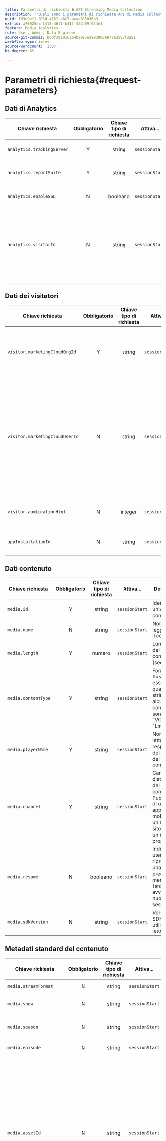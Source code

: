 ```yaml
---
title: Parametri di richiesta � API Streaming Media Collection
description: '"Quali sono i parametri di richiesta API di Media Collection, le chiavi di richiesta e le descrizioni."'
uuid: f83e9ef1-803d-4152-a6c7-acaa325036b9
exl-id: a70025ec-1418-46f1-b41f-433d09f024e1
feature: Media Analytics
role: User, Admin, Data Engineer
source-git-commit: b6df391016ab4b9095e3993808a877e3587f0a51
workflow-type: tm+mt
source-wordcount: '1307'
ht-degree: 6%

---
```


# Parametri di richiesta{#request-parameters}

## Dati di Analytics

| Chiave richiesta  | Obbligatorio | Chiave tipo di richiesta | Attiva... |  Descrizione  |
| --- | :---: | :---: | :---: | --- |
| `analytics.trackingServer` | Y | string | `sessionStart` | URL del server Adobe Analytics |
| `analytics.reportSuite` | Y | string | `sessionStart` | ID che identifica i dati di reporting di Analytics |
| `analytics.enableSSL` | N | booleano | `sessionStart` | True o false per abilitare SSL |
| `analytics.visitorId` | N | string | `sessionStart` | L’ID visitatore Adobe è un ID personalizzato che puoi utilizzare in più applicazioni Adobe. Heartbeat `visitorId` è uguale a Analytics `VID.` |

## Dati dei visitatori

| Chiave richiesta  | Obbligatorio | Chiave tipo di richiesta | Attiva... |  Descrizione  |
| --- | :---: | :---: | :---: | --- |
| `visitor.marketingCloudOrgId` | Y | string | `sessionStart` | L&#39;ID organizzazione Experience Cloud; identifica la tua organizzazione all&#39;interno dell&#39;ecosistema Adobe Experience Cloud |
| `visitor.marketingCloudUserId` | N | string | `sessionStart` | Questo è l&#39;ID utente Experience Cloud (ECID). Nella maggior parte degli scenari, si tratta dell’ID da utilizzare per identificare un utente. Heartbeat `marketingCloudUserId` è uguale a `MID` in Adobe Analytics. Anche se non tecnicamente necessario, questo parametro è necessario per accedere alla famiglia di app di Experience Cloud. |
| `visitor.aamLocationHint` | N | integer | `sessionStart` | Fornisce dati di Adobe Audience Manager Edge: se non viene inserito un valore, il valore è null. |
| `appInstallationId` | N | string | `sessionStart` | L&#39;appInstallationId identifica in modo univoco l&#39;app e il dispositivo |

## Dati contenuto

| Chiave richiesta  | Obbligatorio | Chiave tipo di richiesta | Attiva... |  Descrizione  |
| --- | :---: | :---: | :---: | --- |
| `media.id` | Y | string | `sessionStart` | Identificativo univoco per il contenuto |
| `media.name` | N | string | `sessionStart` | Nome leggibile per il contenuto |
| `media.length` | Y | numero | `sessionStart` | Lunghezza del contenuto (secondi) |
| `media.contentType` | Y | string | `sessionStart` | Formato del flusso (può essere qualsiasi stringa, alcuni valori consigliati sono &quot;Live&quot;, &quot;VOD&quot; o &quot;Lineare&quot;) |
| `media.playerName` | Y | string | `sessionStart` | Nome del lettore responsabile del rendering del contenuto |
| `media.channel` | Y | string | `sessionStart` | Canale di distribuzione del contenuto. Può trattarsi di un nome di applicazione mobile o di un nome di sito web, di un nome di proprietà |
| `media.resume` | N | booleano | `sessionStart` | Indica se un utente sta riprendendo una sessione precedente o meno (anziché avviare una nuova sessione) |
| `media.sdkVersion` | N | string | `sessionStart` | Versione SDK utilizzata dal lettore |

## Metadati standard del contenuto

| Chiave richiesta  | Obbligatorio | Chiave tipo di richiesta | Attiva... |  Descrizione  |
| --- | :---: | :---: | :---: | --- |
| `media.streamFormat` | N | string | `sessionStart` | Formato flusso, ad esempio &quot;HD&quot; |
| `media.show` | N | string | `sessionStart` | Nome del programma o della serie |
| `media.season` | N | string | `sessionStart` | Numero di stagione a cui appartiene lo show o la serie |
| `media.episode` | N | string | `sessionStart` | Numero dell&#39;episodio |
| `media.assetId` | N | string | `sessionStart` | Identificatore univoco per il contenuto della risorsa video, ad esempio l&#39;identificatore dell&#39;episodio della serie TV, l&#39;identificatore della risorsa filmato o l&#39;identificatore dell&#39;evento live. In genere questi ID sono derivati da autorità di metadati come EIDR, TMS/Gracenote o Rovi. Questi identificatori possono anche provenire da altri sistemi proprietari o interni. |
| `media.genre` | N | string | `sessionStart` | Tipo di contenuto definito dal produttore del contenuto |
| `media.firstAirDate` | N | string | `sessionStart` | La data in cui il contenuto è andato in onda per la prima volta in televisione |
| `media.firstDigitalDate` | N | string | `sessionStart` | Data in cui il contenuto è stato trasmesso per la prima volta su qualsiasi piattaforma digitale |
| `media.rating` | N | string | `sessionStart` | La classificazione è definita dalle linee guida per i genitori televisivi |
| `media.originator` | N | string | `sessionStart` | Creatore del contenuto |
| `media.network` | N | string | `sessionStart` | Nome rete/canale |
| `media.showType` | N | string | `sessionStart` | Il tipo di contenuto, espresso come numero intero compreso tra 0 e 3: <ul> <li>0 - Episodio completo </li> <li>1 - Anteprima </li> <li>2 - Clip </li> <li>3 - Altro </li> </ul> |
| `media.adLoad` | N | string | `sessionStart` | Il tipo di annuncio caricato |
| `media.pass.mvpd` | N | string | `sessionStart` | MVPD fornito dall&#39;autenticazione Adobe |
| `media.pass.auth` | N | string | `sessionStart` | Indica che l’utente è stato autorizzato dall’autenticazione di Adobe (può essere true solo se è impostato) |
| `media.dayPart` | N | string | `sessionStart` | Ora del giorno in cui il contenuto è stato trasmesso |
| `media.feed` | N | string | `sessionStart` | Tipo di feed, ad esempio &quot;West-HD&quot; |

## Dati annuncio

| Chiave richiesta  | Obbligatorio | Chiave tipo di richiesta | Attiva... |  Descrizione  |
| --- | :---: | :---: | :---: | --- |
| `media.ad.podFriendlyName` | N | string | `adBreakStart` | Nome descrittivo dell’interruzione pubblicitaria |
| `media.ad.podIndex` | Y | integer | `adBreakStart` | Indice del pod dell&#39;annuncio nel video |
| `media.ad.podSecond` | Y | numero | `adBreakStart` | Il secondo a cui ha iniziato il pod |
| `media.ad.podPosition` | Y | integer | `adStart` | Indice dell&#39;annuncio all&#39;interno dell&#39;interruzione pubblicitaria a partire da 1 |
| `media.ad.name` | N | string | `adStart` | Nome descrittivo dell&#39;annuncio |
| `media.ad.id` | Y | string | `adStart` | Nome dell’annuncio |
| `media.ad.length` | Y | numero | `adStart` | Lunghezza dell’annuncio video in secondi |
| `media.ad.playerName` | Y | string | `adStart` | Nome del lettore responsabile del rendering dell&#39;annuncio |

## Metadati Ad Standard

| Chiave richiesta  | Obbligatorio | Chiave tipo di richiesta | Attiva... |  Descrizione  |
| --- | :---: | :---: | :---: | --- |
| `media.ad.advertiser` | N | string | `adStart` | Azienda o marchio il cui prodotto è presente nell’annuncio |
| `media.ad.campaignId` | N | string | `adStart` | ID della campagna pubblicitaria |
| `media.ad.creativeId` | N | string | `adStart` | ID dell’annuncio creativo |
| `media.ad.siteId` | N | string | `adStart` | ID del sito dell’annuncio |
| `media.ad.creativeURL` | N | string | `adStart` | URL dell’annuncio creativo |
| `media.ad.placementId` | N | string | `adStart` | ID di posizionamento dell’annuncio |

## Capitolo Dati

| Chiave richiesta  | Obbligatorio | Chiave tipo di richiesta | Attiva... |  Descrizione  |
| --- | :---: | :---: | :---: | --- |
| `media.chapter.index` | Y | integer | `chapterStart` | Identifica la posizione del capitolo nel contenuto |
| `media.chapter.offset` | Y | numero | `chapterStart` | Il secondo nella riproduzione in cui inizia il capitolo |
| `media.chapter.length` | Y | numero | `chapterStart` | Lunghezza del capitolo in secondi |
| `media.chapter.friendlyName` | N | string | `chapterStart` | Il nome umano del capitolo |

## Dati di qualità

| Chiave richiesta  | Obbligatorio | Chiave tipo di richiesta | Attiva... |  Descrizione  |
| --- | :---: | :---: | :---: | --- |
| `media.qoe.bitrate` | N | integer | Any | Il bitrate del flusso |
| `media.qoe.droppedFrames` | N | integer | Qualsiasi | Numero di fotogrammi saltati nel flusso |
| `media.qoe.framesPerSecond` | N | integer | Qualsiasi | Numero di fotogrammi al secondo |
| `media.qoe.timeToStart` | N | integer | Qualsiasi | Tempo (in millisecondi) trascorso tra il momento in cui l’utente preme il tasto Play e il contenuto carica e inizia la riproduzione |

## Parametri del California Consumer Privacy Act (CCPA) {#ccpa-params}

| Chiave richiesta  | Obbligatorio | Chiave tipo di richiesta | Attiva... |  Descrizione  |
| --- | :---: | :---: | :---: | --- |
| `analytics.optOutServerSideForwarding` | N | booleano | `sessionStart` | Imposta su true quando l’utente finale rinuncia alla condivisione dei dati tra Adobe Analytics e altre soluzioni di Experience Cloud (ad Audience Manager) |
| `analytics.optOutShare` | N | booleano | `sessionStart` | Imposta su true quando l’utente finale ha rinunciato alla federazione dei propri dati (ad esempio, ad altri client Adobe Analytics). |

## Dettagli aggiuntivi {#additional-details}

### visitor.marketingCloudUserId

Passa l’ID utente Experience Cloud (noto anche come `MID` o `MCID`) nella chiamata `sessionStart` includendolo nella mappa `params` utilizzando la seguente chiave: **visitor.marketingCloudUserId**. Questa è una funzione utile se ti sei già integrato con altri prodotti Experience Cloud e hai già ottenuto il MCID.

>[!NOTE]
>
>Media Analytics (MA) è integrato con la famiglia Experience Cloud di app (Adobe Analytics, Audience Manager, Target e così via). È necessario un ID Experience Cloud per accedere a queste app. _L’ECID è ciò che è necessario utilizzare per identificare gli utenti nella maggior parte degli scenari._

### appInstallationId

* **Se  *non* passi un  `appInstallationId` valore -** Il back-end MA non genera più un MCID, ma si basa su Adobe Analytics per farlo. Si consiglia di inviare un MCID se disponibile oppure un `appInstallationId` (insieme al `marketingCloudOrgId` ancora obbligatorio) in modo che l’API di raccolta multimediale generi l’MCID e lo invii a tutte le chiamate.

* **Se si  ** ignora  `appInstallationId` il valore -** Il MCID  *può essere generato* dal back-end MA, se si passano i valori per  `appInstallationId` e i  `marketingCloudOrgId` parametri (obbligatori). Se si passa `appInstallationId` personalmente, è necessario mantenere il relativo valore sul lato client. Deve essere univoco per l&#39;app su un dispositivo e deve essere persistente finché l&#39;app non viene reinstallata.

>[!NOTE]
>
>L’ `appInstallationId` identifica in modo univoco l’app *e il dispositivo*. Deve essere univoco per ogni app su ciascun dispositivo, ovvero due utenti che utilizzano la stessa versione della stessa app su dispositivi diversi devono ciascuno inviare un `appInstallationId` diverso (univoco).

<!-- Initially, there were no browser-based customers. In future this will be part of a two-bullet list, one bullet for Native Apps, the other for Browser apps. The .
\<ul id="ul_iwc_fqt_pbb"\>
 \<li\>For Browser Apps, this should be a first-party cookie that is persistent for as long as the user stays in the same browser. If clients have multiple websites, they need to have different cookies for each site.</li>
</ul> -->

### visitor.marketingCloudOrgId

Oltre a essere necessario per la generazione MCID quando non viene fornito, questo parametro viene utilizzato anche come valore per l&#39;ID dell&#39;editore (in base al quale Media Analytics esegue [corrispondenza delle regole di federazione.](/help/federated-analytics.md))

### ID utente legacy di Analytics (aid) e ID utente dichiarati (customerIDs)

* **analytics.aid:**

   Il valore di questa chiave deve essere una stringa che rappresenta l’ID utente legacy di Analytics
* **visitor.customerIDs:**

   Il valore di questa chiave deve essere un oggetto del seguente formato:

   ```js
   "<<insert your ID name here>>": {  
     "id": " <<insert your id here>>",  
      "authState": <<insert one of 0, 1, 2>>
   }
   ```

Il valore `visitor.customerIDs` può avere un numero qualsiasi di oggetti nel formato presentato.

### visitor.aamLocationHint

Questo parametro indica quale Adobe Audience Manager (AAM) Edge verrebbe colpito quando Adobe Analytics invia i dati del cliente ad Audience Manager. Se non si immette un valore, questo è nullo. Ciò è particolarmente importante quando gli utenti finali tendono a utilizzare i loro dispositivi in posizioni geograficamente distanti (ad esempio, Stati Uniti-Est, Stati Uniti-Ovest, Europa, Asia). In caso contrario, i dati utente verranno distribuiti su più AAM Edge.

### media.resume

Se l’app determina che una sessione è stata chiusa e ripresa in un secondo momento, ad esempio, l’utente ha lasciato il video ma alla fine è tornato e il lettore ha ripreso il video dal playhead in cui è stato arrestato, puoi inviare un parametro booleano opzionale **media.curriculum** all’interno del bucket dei parametri della chiamata `sessionStart`.

<!--
| `media.uniqueTimePlayed` | N | Close | The value in seconds of the unique segments of content played during a session. Excludes time played on seek back scenarios in which a viewer is watching the same segment of the content multiple times.  |
-->
